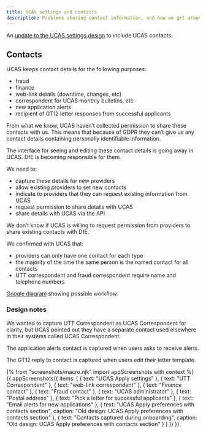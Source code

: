 ```yaml
---
title: UCAS settings and contacts
description: Problems sharing contact information, and how we get around them.
---
```

An [update to the UCAS settings design](/publish-teacher-training-courses/ucas-apply-preferences-2) to include UCAS contacts.

## Contacts

UCAS keeps contact details for the following purposes:

* fraud
* finance
* web-link details (downtime, changes, etc)
* correspondent for UCAS monthly bulletins, etc
* new application alerts
* recipient of GT12 letter responses from successful applicants

From what we know, UCAS haven’t collected permission to share these contacts with us. This means that because of GDPR they can’t give us any contact details containing personally identifiable information.

The interface for seeing and editing these contact details is going away in UCAS. DfE is becoming responsible for them.

We need to:

* capture these details for new providers
* allow existing providers to set new contacts
* indicate to providers that they can request existing information from UCAS
* request permission to share details with UCAS
* share details with UCAS via the API

We don’t know if UCAS is willing to request permission from providers to share existing contacts with DfE.

We confirmed with UCAS that:

* providers can only have one contact for each type
* the majority of the time the same person is the named contact for all contacts
* UTT correspondent and fraud correspondent require name and telephone numbers

[Google diagram](https://docs.google.com/drawings/d/1VByaLgK24Kt4ZFgYmdHGlxfRtI10KX24VHApCEsSHK4) showing possible workflow.

### Design notes

We wanted to capture UTT Correspondent as UCAS Correspondent for clarity, but UCAS pointed out they have a separate contact used elsewhere in their systems called UCAS Correspondent.

The application alerts contact is captured when users asks to receive alerts.

The GT12 reply to contact is captured when users edit their letter template.

{% from "screenshots/macro.njk" import appScreenshots with context %}
{{ appScreenshots({
  items: [
    { text: "UCAS Apply settings" },
    { text: "UTT Correspondent" },
    { text: "web-link correspondent" },
    { text: "Finance contact" },
    { text: "Fraud contact" },
    { text: "UCAS administrator" },
    { text: "Postal address" },
    { text: "Pick a letter for successful applicants" },
    { text: "Email alerts for new applications" },
    { text: "UCAS Apply preferences with contacts section", caption: "Old design: UCAS Apply preferences with contacts section" },
    { text: "Contacts captured during onboarding", caption: "Old design: UCAS Apply preferences with contacts section" }
  ]
}) }}
